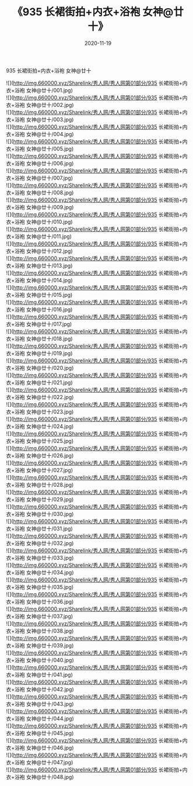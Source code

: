 ﻿---
layout: post
title:  《935 长裙街拍+内衣+浴袍 女神@廿十》
date:   2020-11-19
img: http://img.660000.xyz/Sharelink/秀人网/秀人网第01部分/935 长裙街拍+内衣+浴袍 女神@廿十/000.jpg
categories: [美女, 清纯, 唯美]
---

935 长裙街拍+内衣+浴袍 女神@廿十

  ![](http://img.660000.xyz/Sharelink/秀人网/秀人网第01部分/935 长裙街拍+内衣+浴袍 女神@廿十/001.jpg) <br> ![](http://img.660000.xyz/Sharelink/秀人网/秀人网第01部分/935 长裙街拍+内衣+浴袍 女神@廿十/002.jpg) <br> ![](http://img.660000.xyz/Sharelink/秀人网/秀人网第01部分/935 长裙街拍+内衣+浴袍 女神@廿十/003.jpg) <br> ![](http://img.660000.xyz/Sharelink/秀人网/秀人网第01部分/935 长裙街拍+内衣+浴袍 女神@廿十/004.jpg) <br> ![](http://img.660000.xyz/Sharelink/秀人网/秀人网第01部分/935 长裙街拍+内衣+浴袍 女神@廿十/005.jpg) <br> ![](http://img.660000.xyz/Sharelink/秀人网/秀人网第01部分/935 长裙街拍+内衣+浴袍 女神@廿十/006.jpg) <br> ![](http://img.660000.xyz/Sharelink/秀人网/秀人网第01部分/935 长裙街拍+内衣+浴袍 女神@廿十/007.jpg) <br> ![](http://img.660000.xyz/Sharelink/秀人网/秀人网第01部分/935 长裙街拍+内衣+浴袍 女神@廿十/008.jpg) <br> ![](http://img.660000.xyz/Sharelink/秀人网/秀人网第01部分/935 长裙街拍+内衣+浴袍 女神@廿十/009.jpg) <br> ![](http://img.660000.xyz/Sharelink/秀人网/秀人网第01部分/935 长裙街拍+内衣+浴袍 女神@廿十/010.jpg) <br> ![](http://img.660000.xyz/Sharelink/秀人网/秀人网第01部分/935 长裙街拍+内衣+浴袍 女神@廿十/011.jpg) <br> ![](http://img.660000.xyz/Sharelink/秀人网/秀人网第01部分/935 长裙街拍+内衣+浴袍 女神@廿十/012.jpg) <br> ![](http://img.660000.xyz/Sharelink/秀人网/秀人网第01部分/935 长裙街拍+内衣+浴袍 女神@廿十/013.jpg) <br> ![](http://img.660000.xyz/Sharelink/秀人网/秀人网第01部分/935 长裙街拍+内衣+浴袍 女神@廿十/014.jpg) <br> ![](http://img.660000.xyz/Sharelink/秀人网/秀人网第01部分/935 长裙街拍+内衣+浴袍 女神@廿十/015.jpg) <br> ![](http://img.660000.xyz/Sharelink/秀人网/秀人网第01部分/935 长裙街拍+内衣+浴袍 女神@廿十/016.jpg) <br> ![](http://img.660000.xyz/Sharelink/秀人网/秀人网第01部分/935 长裙街拍+内衣+浴袍 女神@廿十/017.jpg) <br> ![](http://img.660000.xyz/Sharelink/秀人网/秀人网第01部分/935 长裙街拍+内衣+浴袍 女神@廿十/018.jpg) <br> ![](http://img.660000.xyz/Sharelink/秀人网/秀人网第01部分/935 长裙街拍+内衣+浴袍 女神@廿十/019.jpg) <br> ![](http://img.660000.xyz/Sharelink/秀人网/秀人网第01部分/935 长裙街拍+内衣+浴袍 女神@廿十/020.jpg) <br> ![](http://img.660000.xyz/Sharelink/秀人网/秀人网第01部分/935 长裙街拍+内衣+浴袍 女神@廿十/021.jpg) <br> ![](http://img.660000.xyz/Sharelink/秀人网/秀人网第01部分/935 长裙街拍+内衣+浴袍 女神@廿十/022.jpg) <br> ![](http://img.660000.xyz/Sharelink/秀人网/秀人网第01部分/935 长裙街拍+内衣+浴袍 女神@廿十/023.jpg) <br> ![](http://img.660000.xyz/Sharelink/秀人网/秀人网第01部分/935 长裙街拍+内衣+浴袍 女神@廿十/024.jpg) <br> ![](http://img.660000.xyz/Sharelink/秀人网/秀人网第01部分/935 长裙街拍+内衣+浴袍 女神@廿十/025.jpg) <br> ![](http://img.660000.xyz/Sharelink/秀人网/秀人网第01部分/935 长裙街拍+内衣+浴袍 女神@廿十/026.jpg) <br> ![](http://img.660000.xyz/Sharelink/秀人网/秀人网第01部分/935 长裙街拍+内衣+浴袍 女神@廿十/027.jpg) <br> ![](http://img.660000.xyz/Sharelink/秀人网/秀人网第01部分/935 长裙街拍+内衣+浴袍 女神@廿十/028.jpg) <br> ![](http://img.660000.xyz/Sharelink/秀人网/秀人网第01部分/935 长裙街拍+内衣+浴袍 女神@廿十/029.jpg) <br> ![](http://img.660000.xyz/Sharelink/秀人网/秀人网第01部分/935 长裙街拍+内衣+浴袍 女神@廿十/030.jpg) <br> ![](http://img.660000.xyz/Sharelink/秀人网/秀人网第01部分/935 长裙街拍+内衣+浴袍 女神@廿十/031.jpg) <br> ![](http://img.660000.xyz/Sharelink/秀人网/秀人网第01部分/935 长裙街拍+内衣+浴袍 女神@廿十/032.jpg) <br> ![](http://img.660000.xyz/Sharelink/秀人网/秀人网第01部分/935 长裙街拍+内衣+浴袍 女神@廿十/033.jpg) <br> ![](http://img.660000.xyz/Sharelink/秀人网/秀人网第01部分/935 长裙街拍+内衣+浴袍 女神@廿十/034.jpg) <br> ![](http://img.660000.xyz/Sharelink/秀人网/秀人网第01部分/935 长裙街拍+内衣+浴袍 女神@廿十/035.jpg) <br> ![](http://img.660000.xyz/Sharelink/秀人网/秀人网第01部分/935 长裙街拍+内衣+浴袍 女神@廿十/036.jpg) <br> ![](http://img.660000.xyz/Sharelink/秀人网/秀人网第01部分/935 长裙街拍+内衣+浴袍 女神@廿十/037.jpg) <br> ![](http://img.660000.xyz/Sharelink/秀人网/秀人网第01部分/935 长裙街拍+内衣+浴袍 女神@廿十/038.jpg) <br> ![](http://img.660000.xyz/Sharelink/秀人网/秀人网第01部分/935 长裙街拍+内衣+浴袍 女神@廿十/039.jpg) <br> ![](http://img.660000.xyz/Sharelink/秀人网/秀人网第01部分/935 长裙街拍+内衣+浴袍 女神@廿十/040.jpg) <br> ![](http://img.660000.xyz/Sharelink/秀人网/秀人网第01部分/935 长裙街拍+内衣+浴袍 女神@廿十/041.jpg) <br> ![](http://img.660000.xyz/Sharelink/秀人网/秀人网第01部分/935 长裙街拍+内衣+浴袍 女神@廿十/042.jpg) <br> ![](http://img.660000.xyz/Sharelink/秀人网/秀人网第01部分/935 长裙街拍+内衣+浴袍 女神@廿十/043.jpg) <br> ![](http://img.660000.xyz/Sharelink/秀人网/秀人网第01部分/935 长裙街拍+内衣+浴袍 女神@廿十/044.jpg) <br> ![](http://img.660000.xyz/Sharelink/秀人网/秀人网第01部分/935 长裙街拍+内衣+浴袍 女神@廿十/045.jpg) <br> ![](http://img.660000.xyz/Sharelink/秀人网/秀人网第01部分/935 长裙街拍+内衣+浴袍 女神@廿十/046.jpg) <br> ![](http://img.660000.xyz/Sharelink/秀人网/秀人网第01部分/935 长裙街拍+内衣+浴袍 女神@廿十/047.jpg) <br> ![](http://img.660000.xyz/Sharelink/秀人网/秀人网第01部分/935 长裙街拍+内衣+浴袍 女神@廿十/048.jpg) <br>